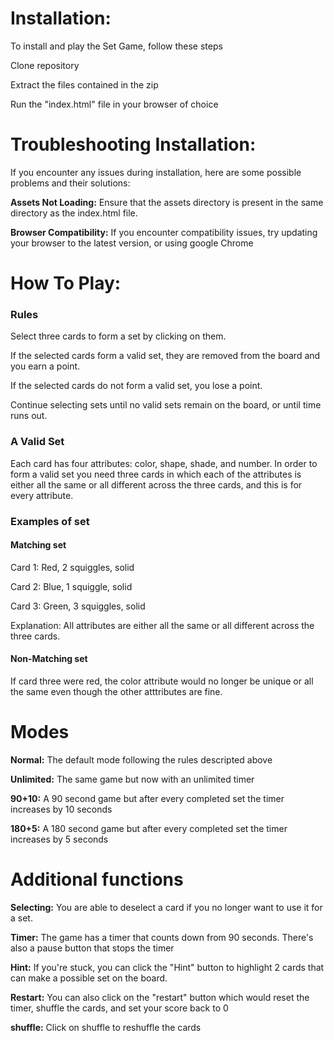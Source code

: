 # Installation:

To install and play the Set Game, follow these steps


Clone repository


Extract the files contained in the zip


Run the "index.html" file in your browser of choice


# Troubleshooting Installation: 

If you encounter any issues during installation, here are some possible problems and their solutions:


**Assets Not Loading:** Ensure that the assets directory is present in the same directory as the index.html file.

**Browser Compatibility:** If you encounter compatibility issues, try updating your browser to the latest version,
or using google Chrome


# How To Play:

### Rules
Select three cards to form a set by clicking on them.

If the selected cards form a valid set, they are removed from the board and you earn a point.

If the selected cards do not form a valid set, you lose a point.

Continue selecting sets until no valid sets remain on the board, or until time runs out.

### A Valid Set
Each card has four attributes: color, shape, shade, and number.
In order to form a valid set you need three cards in which each of the attributes is either all the same or all different across the three cards, and this is for every attribute.

### Examples of set
#### Matching set


Card 1: Red, 2 squiggles, solid

Card 2: Blue, 1 squiggle, solid

Card 3: Green, 3 squiggles, solid

Explanation: All attributes are either all the same or all different across the three cards.
#### Non-Matching set

If card three were red, the color attribute would no longer be unique or all the same even though the other atttributes are fine.

# Modes

**Normal:** The default mode following the rules descripted above

**Unlimited:** The same game but now with an unlimited timer

**90+10:** A 90 second game but after every completed set the timer increases by 10 seconds

**180+5:** A 180 second game but after every completed set the timer increases by 5 seconds


# Additional functions
**Selecting:** You are able to deselect a card if you no longer want to use it for a set.

**Timer:** The game has a timer that counts down from 90 seconds. There's also a pause button that stops the timer

**Hint:** If you're stuck, you can click the "Hint" button to highlight 2 cards that can make a possible set on the board.

**Restart:** You can also click on the "restart" button which would reset the timer, shuffle the cards, and set your score back to 0

**shuffle:** Click on shuffle to reshuffle the cards

